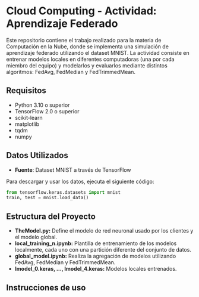 # Cloud Computing - Actividad: Aprendizaje Federado

Este repositorio contiene el trabajo realizado para la materia de Computación en la Nube, donde se implementa una simulación de aprendizaje federado utilizando el dataset MNIST. La actividad consiste en entrenar modelos locales en diferentes computadoras (una por cada miembro del equipo) y modelarlos y evaluarlos mediante distintos algoritmos: FedAvg, FedMedian y FedTrimmedMean.

## Requisitos

- Python 3.10 o superior
- TensorFlow 2.0 o superior
- scikit-learn
- matplotlib
- tqdm
- numpy

## Datos Utilizados

- **Fuente**: Dataset MNIST a través de TensorFlow

Para descargar y usar los datos, ejecuta el siguiente código:

```python
from tensorflow.keras.datasets import mnist
train, test = mnist.load_data()
```

## Estructura del Proyecto

* **TheModel.py:** Define el modelo de red neuronal usado por los clientes y el modelo global.
* **local_training_n.ipynb:** Plantilla de entrenamiento de los modelos localmente, cada uno con una partición diferente del conjunto de datos.
* **global_model.ipynb:** Realiza la agregación de modelos utilizando FedAvg, FedMedian y FedTrimmedMean.
* **lmodel_0.keras, ..., lmodel_4.keras:** Modelos locales entrenados.

## Instrucciones de uso

